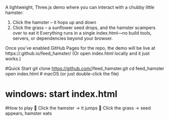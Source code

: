 A lightweight, Three.js demo where you can interact with a chubby little hamster:
1. Click the hamster – it hops up and down
2. Click the grass – a sunflower seed drops, and the hamster scampers over to eat it
Everything runs in a single index.html—no build tools, servers, or dependencies beyond your browser.

Once you’ve enabled GitHub Pages for the repo, the demo will be live at
https://<your-user>.github.io/feed_hamster/
(Or open index.html locally and it just works.)


#Quick Start
git clone https://github.com/<your-user>/feed_hamster.git
cd feed_hamster
open index.html        # macOS (or just double-click the file)
# windows: start index.html

#How to play
🐹 Click the hamster → it jumps
🌻 Click the grass → seed appears, hamster eats


